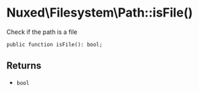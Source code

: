 # Nuxed\\Filesystem\\Path::isFile()




Check if the path is a file




``` Hack
public function isFile(): bool;
```




## Returns




+ ` bool `